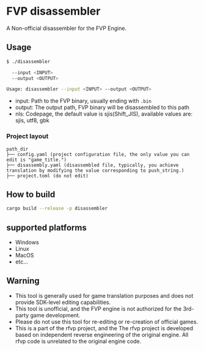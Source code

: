 # FVP disassembler
A Non-official disassembler for the FVP Engine.

## Usage
```bash
$ ./disassembler

  --input <INPUT>
  --output <OUTPUT>

Usage: disassembler --input <INPUT> --output <OUTPUT>
```
* input: Path to the FVP binary, usually ending with `.bin`
* output: The output path, FVP binary will be disassembled to this path
* nls: Codepage, the default value is sjis(Shift_JIS), available values are: sjis, utf8, gbk

### Project layout
```
path_dir
├── config.yaml (project configuration file, the only value you can edit is "game_title.")
├── disassembly.yaml (disassembled file, typically, you achieve translation by modifying the value corresponding to push_string.)
├── project.toml (do not edit)
```

## How to build
```bash
cargo build --release -p disassembler
```

## supported platforms
- Windows
- Linux
- MacOS
- etc...

## Warning
* This tool is generally used for game translation purposes and does not provide SDK-level editing capabilities.
* This tool is unofficial, and the FVP engine is not authorized for the 3rd-party game development.
* Please do not use this tool for re-editing or re-creation of official games.
* This is a part of the rfvp project, and the The rfvp project is developed based on independent reverse engineering of the original engine. All rfvp code is unrelated to the original engine code.